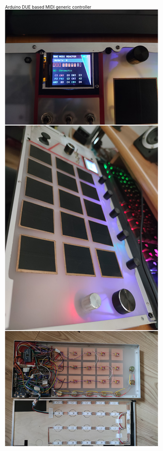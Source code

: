 Arduino DUE based MIDI generic controller
![Screenshot](IMG_20220522_091423.jpg)
![Screenshot](IMG_20220522_091506.jpg)
![Screenshot](IMG_20220529_155235.jpg)
